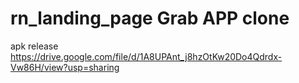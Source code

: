 # rn_landing_page Grab APP clone

apk release https://drive.google.com/file/d/1A8UPAnt_j8hzOtKw20Do4Qdrdx-Vw86H/view?usp=sharing
